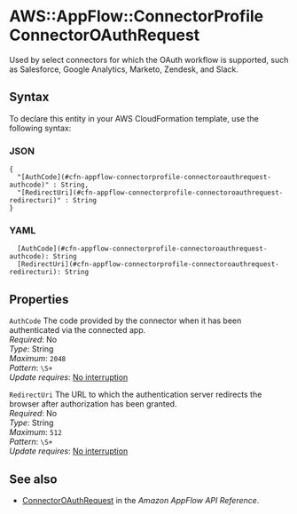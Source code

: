 # AWS::AppFlow::ConnectorProfile ConnectorOAuthRequest<a name="aws-properties-appflow-connectorprofile-connectoroauthrequest"></a>

Used by select connectors for which the OAuth workflow is supported, such as Salesforce, Google Analytics, Marketo, Zendesk, and Slack\.

## Syntax<a name="aws-properties-appflow-connectorprofile-connectoroauthrequest-syntax"></a>

To declare this entity in your AWS CloudFormation template, use the following syntax:

### JSON<a name="aws-properties-appflow-connectorprofile-connectoroauthrequest-syntax.json"></a>

```
{
  "[AuthCode](#cfn-appflow-connectorprofile-connectoroauthrequest-authcode)" : String,
  "[RedirectUri](#cfn-appflow-connectorprofile-connectoroauthrequest-redirecturi)" : String
}
```

### YAML<a name="aws-properties-appflow-connectorprofile-connectoroauthrequest-syntax.yaml"></a>

```
  [AuthCode](#cfn-appflow-connectorprofile-connectoroauthrequest-authcode): String
  [RedirectUri](#cfn-appflow-connectorprofile-connectoroauthrequest-redirecturi): String
```

## Properties<a name="aws-properties-appflow-connectorprofile-connectoroauthrequest-properties"></a>

`AuthCode` <a name="cfn-appflow-connectorprofile-connectoroauthrequest-authcode"></a>
The code provided by the connector when it has been authenticated via the connected app\.  
_Required_: No  
_Type_: String  
_Maximum_: `2048`  
_Pattern_: `\S+`  
_Update requires_: [No interruption](https://docs.aws.amazon.com/AWSCloudFormation/latest/UserGuide/using-cfn-updating-stacks-update-behaviors.html#update-no-interrupt)

`RedirectUri` <a name="cfn-appflow-connectorprofile-connectoroauthrequest-redirecturi"></a>
The URL to which the authentication server redirects the browser after authorization has been granted\.  
_Required_: No  
_Type_: String  
_Maximum_: `512`  
_Pattern_: `\S+`  
_Update requires_: [No interruption](https://docs.aws.amazon.com/AWSCloudFormation/latest/UserGuide/using-cfn-updating-stacks-update-behaviors.html#update-no-interrupt)

## See also<a name="aws-properties-appflow-connectorprofile-connectoroauthrequest--seealso"></a>

- [ConnectorOAuthRequest](https://docs.aws.amazon.com/appflow/1.0/APIReference/API_ConnectorOAuthRequest.html) in the _Amazon AppFlow API Reference_\.
